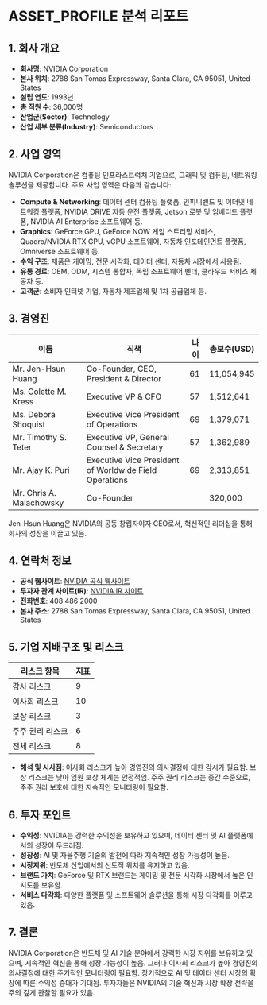 # ASSET_PROFILE 분석 리포트

## 1. 회사 개요

- **회사명**: NVIDIA Corporation
- **본사 위치**: 2788 San Tomas Expressway, Santa Clara, CA 95051, United States
- **설립 연도**: 1993년
- **총 직원 수**: 36,000명
- **산업군(Sector)**: Technology
- **산업 세부 분류(Industry)**: Semiconductors

## 2. 사업 영역

NVIDIA Corporation은 컴퓨팅 인프라스트럭처 기업으로, 그래픽 및 컴퓨팅, 네트워킹 솔루션을 제공합니다. 주요 사업 영역은 다음과 같습니다:

- **Compute & Networking**: 데이터 센터 컴퓨팅 플랫폼, 인피니밴드 및 이더넷 네트워킹 플랫폼, NVIDIA DRIVE 자동 운전 플랫폼, Jetson 로봇 및 임베디드 플랫폼, NVIDIA AI Enterprise 소프트웨어 등.
- **Graphics**: GeForce GPU, GeForce NOW 게임 스트리밍 서비스, Quadro/NVIDIA RTX GPU, vGPU 소프트웨어, 자동차 인포테인먼트 플랫폼, Omniverse 소프트웨어 등.
- **수익 구조**: 제품은 게이밍, 전문 시각화, 데이터 센터, 자동차 시장에서 사용됨.
- **유통 경로**: OEM, ODM, 시스템 통합자, 독립 소프트웨어 벤더, 클라우드 서비스 제공자 등.
- **고객군**: 소비자 인터넷 기업, 자동차 제조업체 및 1차 공급업체 등.

## 3. 경영진

| 이름                  | 직책                                           | 나이 | 총보수(USD) |
|-----------------------|------------------------------------------------|-----|-------------|
| Mr. Jen-Hsun Huang    | Co-Founder, CEO, President & Director          | 61  | 11,054,945  |
| Ms. Colette M. Kress  | Executive VP & CFO                             | 57  | 1,512,641   |
| Ms. Debora Shoquist   | Executive Vice President of Operations         | 69  | 1,379,071   |
| Mr. Timothy S. Teter  | Executive VP, General Counsel & Secretary      | 57  | 1,362,989   |
| Mr. Ajay K. Puri      | Executive Vice President of Worldwide Field Operations | 69  | 2,313,851   |
| Mr. Chris A. Malachowsky | Co-Founder                                  |     | 320,000     |

Jen-Hsun Huang은 NVIDIA의 공동 창립자이자 CEO로서, 혁신적인 리더십을 통해 회사의 성장을 이끌고 있음.

## 4. 연락처 정보

- **공식 웹사이트**: [NVIDIA 공식 웹사이트](https://www.nvidia.com)
- **투자자 관계 사이트(IR)**: [NVIDIA IR 사이트](http://phx.corporate-ir.net/phoenix.zhtml?c=116466&p=irol-IRHome)
- **전화번호**: 408 486 2000
- **본사 주소**: 2788 San Tomas Expressway, Santa Clara, CA 95051, United States

## 5. 기업 지배구조 및 리스크

| 리스크 항목            | 지표 |
|------------------------|-----|
| 감사 리스크            | 9   |
| 이사회 리스크          | 10  |
| 보상 리스크            | 3   |
| 주주 권리 리스크       | 6   |
| 전체 리스크            | 8   |

- **해석 및 시사점**: 이사회 리스크가 높아 경영진의 의사결정에 대한 감시가 필요함. 보상 리스크는 낮아 임원 보상 체계는 안정적임. 주주 권리 리스크는 중간 수준으로, 주주 권리 보호에 대한 지속적인 모니터링이 필요함.

## 6. 투자 포인트

- **수익성**: NVIDIA는 강력한 수익성을 보유하고 있으며, 데이터 센터 및 AI 플랫폼에서의 성장이 두드러짐.
- **성장성**: AI 및 자율주행 기술의 발전에 따라 지속적인 성장 가능성이 높음.
- **시장지위**: 반도체 산업에서의 선도적 위치를 유지하고 있음.
- **브랜드 가치**: GeForce 및 RTX 브랜드는 게이밍 및 전문 시각화 시장에서 높은 인지도를 보유함.
- **서비스 다각화**: 다양한 플랫폼 및 소프트웨어 솔루션을 통해 시장 다각화를 이루고 있음.

## 7. 결론

NVIDIA Corporation은 반도체 및 AI 기술 분야에서 강력한 시장 지위를 보유하고 있으며, 지속적인 혁신을 통해 성장 가능성이 높음. 그러나 이사회 리스크가 높아 경영진의 의사결정에 대한 주기적인 모니터링이 필요함. 장기적으로 AI 및 데이터 센터 시장의 확장에 따른 수익성 증대가 기대됨. 투자자들은 NVIDIA의 기술 혁신과 시장 확장 전략을 주의 깊게 관찰할 필요가 있음.